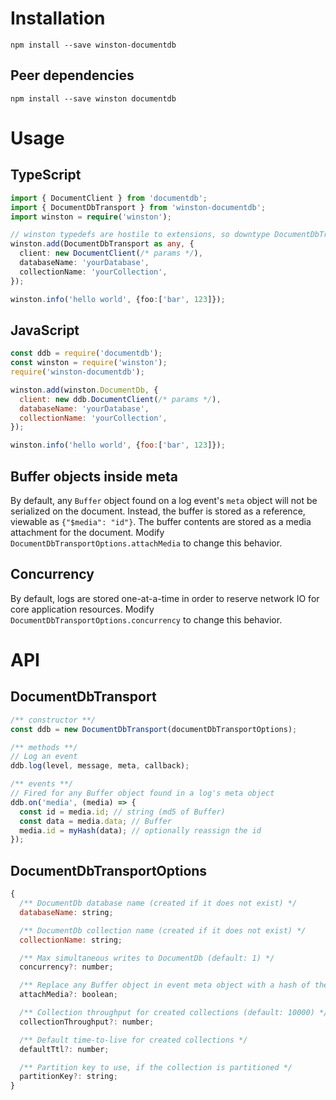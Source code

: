 # Installation

```
npm install --save winston-documentdb
```

## Peer dependencies
```
npm install --save winston documentdb
```

# Usage

## TypeScript
```TypeScript
import { DocumentClient } from 'documentdb';
import { DocumentDbTransport } from 'winston-documentdb';
import winston = require('winston');

// winston typedefs are hostile to extensions, so downtype DocumentDbTransport to any
winston.add(DocumentDbTransport as any, {
  client: new DocumentClient(/* params */),
  databaseName: 'yourDatabase',
  collectionName: 'yourCollection',
});

winston.info('hello world', {foo:['bar', 123]});
```

## JavaScript
```JavaScript
const ddb = require('documentdb');
const winston = require('winston');
require('winston-documentdb');

winston.add(winston.DocumentDb, {
  client: new ddb.DocumentClient(/* params */),
  databaseName: 'yourDatabase',
  collectionName: 'yourCollection',
});

winston.info('hello world', {foo:['bar', 123]});
```

## Buffer objects inside meta
By default, any `Buffer` object found on a log event's `meta` object will not be serialized on the document. Instead, the buffer is stored as a reference, viewable as `{"$media": "id"}`. The buffer contents are stored as a media attachment for the document. Modify `DocumentDbTransportOptions.attachMedia` to change this behavior.

## Concurrency
By default, logs are stored one-at-a-time in order to reserve network IO for core application resources.  Modify `DocumentDbTransportOptions.concurrency` to change this behavior.

# API

## DocumentDbTransport
```TypeScript
/** constructor **/
const ddb = new DocumentDbTransport(documentDbTransportOptions);

/** methods **/
// Log an event
ddb.log(level, message, meta, callback);

/** events **/
// Fired for any Buffer object found in a log's meta object
ddb.on('media', (media) => {
  const id = media.id; // string (md5 of Buffer)
  const data = media.data; // Buffer
  media.id = myHash(data); // optionally reassign the id
});
```

## DocumentDbTransportOptions
```JavaScript
{
  /** DocumentDb database name (created if it does not exist) */
  databaseName: string;

  /** DocumentDb collection name (created if it does not exist) */
  collectionName: string;

  /** Max simultaneous writes to DocumentDb (default: 1) */
  concurrency?: number;

  /** Replace any Buffer object in event meta object with a hash of the buffer (default: true) */
  attachMedia?: boolean;

  /** Collection throughput for created collections (default: 10000) */
  collectionThroughput?: number;

  /** Default time-to-live for created collections */
  defaultTtl?: number;

  /** Partition key to use, if the collection is partitioned */
  partitionKey?: string;
}
```
